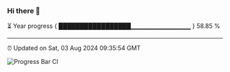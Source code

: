 ### Hi there 👋

⏳ Year progress { █████████████████▁▁▁▁▁▁▁▁▁▁▁▁▁ } 58.85 %

---

⏰ Updated on Sat, 03 Aug 2024 09:35:54 GMT

![Progress Bar CI](https://github.com/IshwaranRudhara/GIT-ACTION/workflows/Progress%20Bar%20CI/badge.svg)
